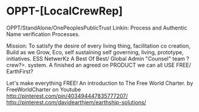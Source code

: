 OPPT-[LocalCrewRep]
====

OPPT/StandAlone/OnePeoplesPublicTrust
Linkin:  Process and Authentic Name verification Processes. 


Mission: To satisfy the desire of every living thing, facilitation co creation,
Build as we Grow, Eco, self sustaining self governing, living, prototype, initiatives.
ESS NetwerKz A Best Of Best/ Global Admin "Counsel" team ? crew?>. system. 
A finished an agreed on PRODUCT we can all USE FREE/ EarthFirst?

Let's make everything FREE! An introduction to The Free World Charter. by FreeWorldCharter on Youtube
http://pinterest.com/pin/403494447835777207/ 
http://pinterest.com/davidearthjem/earthship-solutions/





